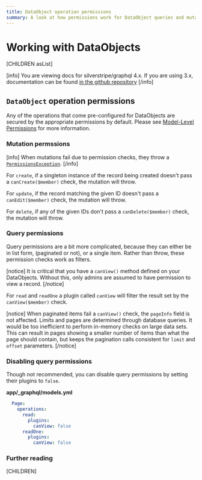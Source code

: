 ```yaml
---
title: DataObject operation permissions
summary: A look at how permissions work for DataObject queries and mutations
---
```


# Working with DataObjects

[CHILDREN asList]

[info]
You are viewing docs for silverstripe/graphql 4.x.
If you are using 3.x, documentation can be found
[in the github repository](https://github.com/silverstripe/silverstripe-graphql/tree/3)
[/info]

## `DataObject` operation permissions

Any of the operations that come pre-configured for DataObjects are secured by the appropriate permissions
by default.
Please see [Model-Level Permissions](/developer_guides/model/permissions/#model-level-permissions) for more information.

### Mutation permssions

[info]
When mutations fail due to permission checks, they throw a [`PermissionsException`](api:SilverStripe\GraphQL\Schema\Exception\PermissionsException).
[/info]

For `create`, if a singleton instance of the record being created doesn't pass a `canCreate($member)` check,
the mutation will throw.

For `update`, if the record matching the given ID doesn't pass a `canEdit($member)` check, the mutation will
throw.

For `delete`, if any of the given IDs don't pass a `canDelete($member)` check, the mutation will throw.

### Query permissions

Query permissions are a bit more complicated, because they can either be in list form, (paginated or not),
or a single item. Rather than throw, these permission checks work as filters.

[notice]
It is critical that you have a `canView()` method defined on your DataObjects. Without this, only admins are
assumed to have permission to view a record.
[/notice]

For `read` and `readOne` a plugin called `canView` will filter the result set by the `canView($member)` check.

[notice]
When paginated items fail a `canView()` check, the `pageInfo` field is not affected.
Limits and pages are determined through database queries. It would be too inefficient to perform in-memory checks on large data sets.
This can result in pages showing a smaller number of items than what the page should contain, but keeps the pagination calls consistent
for `limit` and `offset` parameters.
[/notice]

### Disabling query permissions

Though not recommended, you can disable query permissions by setting their plugins to `false`.

**app/_graphql/models.yml**
```yaml
  Page:
    operations:
      read:
        plugins:
          canView: false
      readOne:
        plugins:
          canView: false
```

### Further reading

[CHILDREN]
